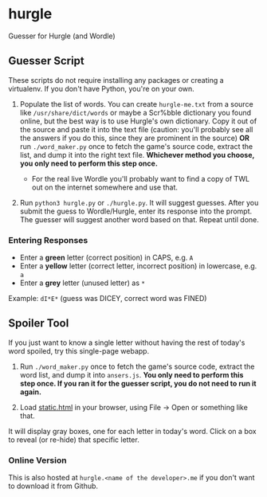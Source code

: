 # hurgle

Guesser for Hurgle (and Wordle)

## Guesser Script

These scripts do not require installing any packages or creating a virtualenv. If you don't have Python, you're on your own.

1. Populate the list of words.  You can create `hurgle-me.txt` from a source like `/usr/share/dict/words` or maybe a Scr%bble dictionary you found online, but the best way is to use Hurgle's own dictionary.  Copy it out of the source and paste it into the text file (caution: you'll probably see all the answers if you do this, since they are prominent in the source) **OR** run `./word_maker.py` once to fetch the game's source code, extract the list, and dump it into the right text file.  **Whichever method you choose, you only need to perform this step once.**

    * For the real live Wordle you'll probably want to find a copy of TWL out on the internet somewhere and use that.

2. Run `python3 hurgle.py` or `./hurgle.py`. It will suggest guesses. After you submit the guess to Wordle/Hurgle, enter its response into the prompt. The guesser will suggest another word based on that. Repeat until done.

### Entering Responses

* Enter a **green** letter (correct position) in CAPS, e.g. `A`
* Enter a **yellow** letter (correct letter, incorrect position) in lowercase, e.g. `a`
* Enter a **grey** letter (unused letter) as `*`

Example: `dI*E*` (guess was DICEY, correct word was FINED)

## Spoiler Tool

If you just want to know a single letter without having the rest of today's word spoiled, try this single-page webapp. 

1. Run `./word_maker.py` once to fetch the game's source code, extract the word list, and dump it into `ansers.js`.  **You only need to perform this step once. If you ran it for the guesser script, you do not need to run it again.**

2. Load [static.html](static.html) in your browser, using File -> Open or something like that.

It will display gray boxes, one for each letter in today's word. Click on a box to reveal (or re-hide) that specific letter.

### Online Version

This is also hosted at `hurgle.<name of the developer>.me` if you don't want to download it from Github.

